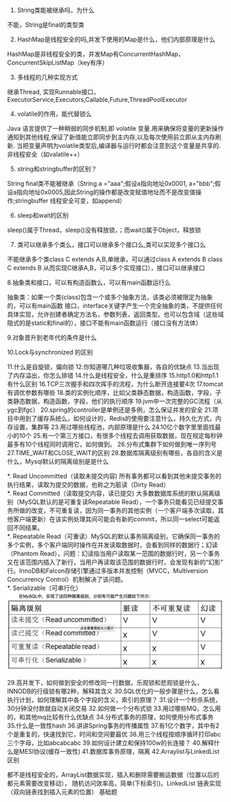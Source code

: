 
1. String类能被继承吗，为什么  
>
不能，String是final的类型类

2. HashMap是线程安全的吗,并发下使用的Map是什么，他们内部原理是什么  
>
HashMap是非线程安全的类，并发Map有ConcurrentHashMap，ConcurrentSkipListMap（key有序）

3. 多线程的几种实现方式  
>
继承Thread,  实现Runnable接口，ExecutorService,Executors,Callable,Future,ThreadPoolExecutor

4. volatile的作用，能代替锁么
>
Java 语言提供了一种稍弱的同步机制,即 volatile 变量.用来确保将变量的更新操作通知到其他线程,保证了新值能立即同步到主内存,以及每次使用前立即从主内存刷新. 当把变量声明为volatile类型后,编译器与运行时都会注意到这个变量是共享的. 非线程安全（如valatile++）

5. string和stringbuffer的区别？  
>
String final类不能被继承（String a ="aaa";假设a指向地址0x0001, a="bbb";假设a指向地址0x0005,因此String的操作都是改变赋值地址而不是改变值操作;stringbuffer 线程安全可变，如append）

6. sleep和wait的区别   
>
sleep()属于Thread，sleep()没有释放锁，；而wait()属于Object，释放锁

7. 类可以继承多个类么，接口可以继承多个接口么,类可以实现多个接口么  
>
 不能继承多个类class C extends A,B,单继承，可以通过class A extends B class C extends B 从而实现C继承A,B，可以多个实现接口），接口可以继承接口

8.抽象类和接口，可以有构造函数么，可以有main函数运行么
>
抽象类：如果一个类(class)包含一个或多个抽象方法，该类必须被限定为抽象的，可以有main函数
接口，interface关键字产生一个完全抽象的类，不提供任何具体实现，允许创建者确定方法名，参数列表，返回类型。也可以包含域（这些域隐式的是static和final的），接口不能有main函数运行（接口没有方法体）

9.对象晋升到老年代的条件是什么
>

10.Lock与synchronized 的区别
>

11.什么是自旋锁，偏向锁
12.你知道哪几种垃圾收集器，各自的优缺点
13.当出现了内存溢出，你怎么排错
14.什么是线程安全，什么是重排序
15.http1.0和http1.1有什么区别
16.TCP三次握手和四次挥手的流程，为什么断开连接要4次
17.tomcat有调优参数有哪些
18.类的实例化顺序，比如父类静态数据，构造函数，字段，子类静态数据，构造函数，字段，他们的执行顺序
19.jvm中一次完整的GC流程（从ygc到fgc）
20.spring的controller是单例还是多例，怎么保证并发的安全
21.项目中用到了缓存系统么，如何设计的，Redis的使用要注意什么，持久化方式，内存设置，集群等
23.用过哪些线程池，内部原理是什么
24.10亿个数字里里面找最小的10个
25.有一个第三方接口，有很多个线程去调用获取数据，现在规定每秒钟最多有10个线程同时调用它，如何做到。
26.分布式集群下如何做到唯一序列号
27.TIME_WAIT和CLOSE_WAIT的区别
28.数据库隔离级别有哪些，各自的含义是什么，Mysql默认的隔离级别是是什么
>
*. Read Uncommitted（读取未提交内容)   所有事务都可以看到其他未提交事务的执行结果，读取为提交的数据，也称之为脏读（Dirty Read）  
*. Read Committed（读取提交内容，读已提交)  大多数数据库系统的默认隔离级别（MySQL默认的是可重复读Repeatable Read），一个事务只能看见已经提交事务所做的改变，不可重复读，因为同一事务的其他实例（一个客户端多次读取，其他客户端更新）在该实例处理其间可能会有新的commit，所以同一select可能返回不同结果。  
*. Repeatable Read（可重读）MySQL的默认事务隔离级别，它确保同一事务的多个实例，多个客户端同时操作在并发读取数据时，会看到同样的数据行；幻读 （Phantom Read），问题：幻读指当用户读取某一范围的数据行时，另一个事务又在该范围内插入了新行，当用户再读取该范围的数据行时，会发现有新的“幻影” 行。InnoDB和Falcon存储引擎通过多版本并发控制（MVCC，Multiversion Concurrency Control）机制解决了该问题。  
*. Serializable（可串行化）
![Mysql中四种隔离级别](https://github.com/2pc/interviewnotes/blob/master/images/mysql.png)

29.高并发下，如何做到安全的修改同一行数据，乐观锁和悲观锁是什么，INNODB的行级锁有哪2种，解释其含义
30.SQL优化的一般步骤是什么，怎么看执行计划，如何理解其中各个字段的含义，索引的原理？
31.设计一个秒杀系统，30分钟没付款就自动关闭交易
32.如何做一个分布式锁
33.用过哪些MQ，怎么用的，和其他mq比较有什么优缺点
34.分布式事务的原理，如何使用分布式事务
35.什么是一致性hash
36.讲讲Spring事务的传播属性
37.有1亿个数字，其中有2个是重复的，快速找到它，时间和空间要最优
38.用三个线程按顺序循环打印abc三个字母，比如abcabcabc
39.如何设计建立和保持100w的长连接？
40.解释什么是MESI协议(缓存一致性)
41.数据库事务原理，隔离
42.Arraylist与LinkedList区别
>
都不是线程安全的，ArrayList数据实现，插入和删除需要搬运数据（位置以后的都元素需要改变移动）， 随机访问效率高，简单(下标索引)。LinkedList 链表实现（双向链表找到插入元素的位置）
基础题
